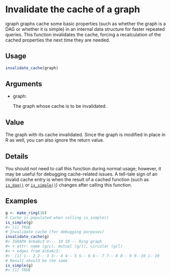 # Invalidate the cache of a graph

igraph graphs cache some basic properties (such as whether the graph is
a DAG or whether it is simple) in an internal data structure for faster
repeated queries. This function invalidates the cache, forcing a
recalculation of the cached properties the next time they are needed.

## Usage

``` r
invalidate_cache(graph)
```

## Arguments

- graph:

  The graph whose cache is to be invalidated.

## Value

The graph with its cache invalidated. Since the graph is modified in
place in R as well, you can also ignore the return value.

## Details

You should not need to call this function during normal usage; however,
it may be useful for debugging cache-related issues. A tell-tale sign of
an invalid cache entry is when the result of a cached function (such as
[`is_dag()`](https://r.igraph.org/reference/is_dag.md) or
[`is_simple()`](https://r.igraph.org/reference/simplify.md)) changes
after calling this function.

## Examples

``` r
g <- make_ring(10)
# Cache is populated when calling is_simple()
is_simple(g)
#> [1] TRUE
# Invalidate cache (for debugging purposes)
invalidate_cache(g)
#> IGRAPH 4c6a6c3 U--- 10 10 -- Ring graph
#> + attr: name (g/c), mutual (g/l), circular (g/l)
#> + edges from 4c6a6c3:
#>  [1] 1-- 2 2-- 3 3-- 4 4-- 5 5-- 6 6-- 7 7-- 8 8-- 9 9--10 1--10
# Result should be the same
is_simple(g)
#> [1] TRUE
```
